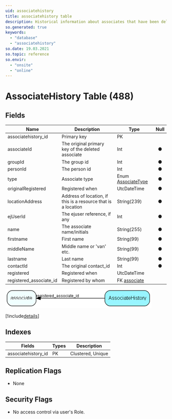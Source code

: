 ```yaml
---
uid: associatehistory
title: associatehistory table
description: Historical information about associates that have been deleted. Most references are NOT declared as foreign keys; this is a historical table that should not be updated when further changes occur in the database
so.generated: true
keywords:
  - "database"
  - "associatehistory"
so.date: 19.03.2021
so.topic: reference
so.envir:
  - "onsite"
  - "online"
---
```


# AssociateHistory Table (488)

## Fields

| Name | Description | Type | Null |
|------|-------------|------|:----:|
|associatehistory\_id|Primary key|PK| |
|associateId|The original primary key of the deleted associate|Int|&#x25CF;|
|groupId|The group id|Int|&#x25CF;|
|personId|The person id|Int|&#x25CF;|
|type|Associate type|Enum [AssociateType](enums\EnumAssociateType.md)|&#x25CF;|
|originalRegistered|Registered when|UtcDateTime|&#x25CF;|
|locationAddress|Address of location, if this is a resource that is a location|String(239)|&#x25CF;|
|ejUserId|The ejuser reference, if any|Int|&#x25CF;|
|name|The associate name/initials|String(255)|&#x25CF;|
|firstname|First name|String(99)|&#x25CF;|
|middleName|Middle name or &apos;van&apos; etc.|String(99)|&#x25CF;|
|lastname|Last name|String(99)|&#x25CF;|
|contactId|The original contact_id|Int|&#x25CF;|
|registered|Registered when|UtcDateTime| |
|registered\_associate\_id|Registered by whom|FK [associate](associate.md)| |


![AssociateHistory table relationship diagram](media\AssociateHistory.png)

[!include[details](./includes/AssociateHistory.md)]

## Indexes

| Fields | Types | Description |
|--------|-------|-------------|
|associatehistory\_id |PK |Clustered, Unique |

## Replication Flags

* None

## Security Flags

* No access control via user's Role.

